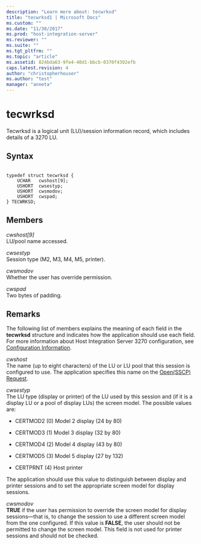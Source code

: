 ```yaml
---
description: "Learn more about: tecwrksd"
title: "tecwrksd1 | Microsoft Docs"
ms.custom: ""
ms.date: "11/30/2017"
ms.prod: "host-integration-server"
ms.reviewer: ""
ms.suite: ""
ms.tgt_pltfrm: ""
ms.topic: "article"
ms.assetid: 824bda63-9fe4-40d1-bbcb-0370f4392efb
caps.latest.revision: 4
author: "christopherhouser"
ms.author: "test"
manager: "anneta"
---
```

# tecwrksd

Tecwrksd is a logical unit (LU)/session information record, which includes details of a 3270 LU.  
  
## Syntax  
  
```  
  
typedef struct tecwrksd {  
    UCHAR   cwshost[9];  
    USHORT  cwsestyp;  
    USHORT  cwsmodov;   
    USHORT  cwspad;  
} TECWRKSD;  
```  
  
## Members

*cwshost[9]*  
LU/pool name accessed.  
  
*cwsestyp*  
Session type (M2, M3, M4, M5, printer).  
  
*cwsmodov*  
Whether the user has override permission.  
  
*cwspad*  
Two bytes of padding.  
  
## Remarks
  
The following list of members explains the meaning of each field in the **tecwrksd** structure and indicates how the application should use each field. For more information about Host Integration Server 3270 configuration, see [Configuration Information](../core/configuration-information1.md).  
  
*cwshost*  
The name (up to eight characters) of the LU or LU pool that this session is configured to use. The application specifies this name on the [Open(SSCP) Request](./open-sscp-request2.md).  
  
*cwsestyp*  
The LU type (display or printer) of the LU used by this session and (if it is a display LU or a pool of display LUs) the screen model. The possible values are:  
  
- CERTMOD2 (0)        Model 2 display (24 by 80)  
  
- CERTMOD3 (1)        Model 3 display (32 by 80)  
  
- CERTMOD4 (2)        Model 4 display (43 by 80)  
  
- CERTMOD5 (3)        Model 5 display (27 by 132)  
  
- CERTPRNT (4)         Host printer  
  
The application should use this value to distinguish between display and printer sessions and to set the appropriate screen model for display sessions.  
  
*cwsmodov*  
**TRUE** if the user has permission to override the screen model for display sessions—that is, to change the session to use a different screen model from the one configured. If this value is **FALSE**, the user should not be permitted to change the screen model. This field is not used for printer sessions and should not be checked.

